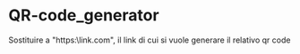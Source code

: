 # QR-code_generator

Sostituire a "https:\\link.com", il link di cui si vuole generare il relativo qr code 
